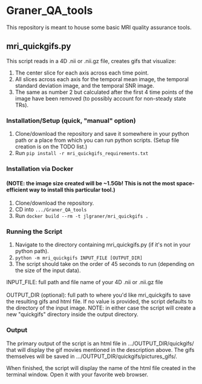 # Graner_QA_tools

This repository is meant to house some basic MRI quality assurance tools.

## mri_quickgifs.py
This script reads in a 4D .nii or .nii.gz file, creates gifs that visualize:
1. The center slice for each axis across each time point.
2. All slices across each axis for the temporal mean image, the temporal standard deviation image, and the temporal SNR image.
3. The same as number 2 but calculated after the first 4 time points of the image have been removed (to possibly account for non-steady state TRs).

### Installation/Setup (quick, "manual" option)
1. Clone/download the repository and save it somewhere in your python path or a place from which you can run python scripts. (Setup file creation is on the TODO list.)
2. Run ```pip install -r mri_quickgifs_requirements.txt```

### Installation via Docker
#### (NOTE: the image size created will be ~1.5Gb! This is not the most space-efficient way to install this particular tool.)
1. Clone/download the repository.
2. CD into ```.../Graner_QA_tools```
3. Run ```docker build --rm -t jlgraner/mri_quickgifs .```

### Running the Script
1. Navigate to the directory containing mri_quickgifs.py (if it's not in your python path).
2. ```python -m mri_quickgifs INPUT_FILE [OUTPUT_DIR]```
3. The script should take on the order of 45 seconds to run (depending on the size of the input data).

INPUT_FILE: full path and file name of your 4D .nii or .nii.gz file<br><br>
OUTPUT_DIR (optional): full path to where you'd like mri_quickgifs to save the resulting gifs and html file. If no value is provided, the script defaults to the directory of the input image. NOTE: in either case the script will create a new "quickgifs" directory inside the output directory.

### Output
The primary output of the script is an html file in .../OUTPUT_DIR/quickgifs/ that will display the gif movies mentioned in the description above. The gifs themselves will be saved in .../OUTPUT_DIR/quickgifs/pictures_gifs/.

When finished, the script will display the name of the html file created in the terminal window. Open it with your favorite web browser.
